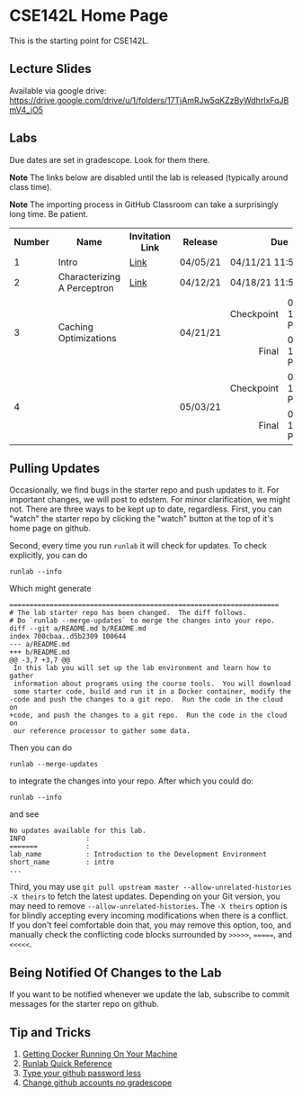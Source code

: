 # CSE142L Home Page

This is the starting point for CSE142L.

## Lecture Slides

Available via google drive: https://drive.google.com/drive/u/1/folders/17TjAmRJw5qKZzByWdhrIxFqJBmV4_jO5

## Labs

Due dates are set in gradescope.  Look for them there.

**Note** The links below are disabled until the lab is released (typically around class time).

**Note** The importing process in GitHub Classroom can take a surprisingly long time.  Be patient.

<table>
 <tr><th>Number</th><th>Name</th><th>Invitation Link</th><th>Release</th><th colspan=2>Due</th><th>Starter Repo</th></tr>
 <tr><td>1</td><td>Intro</td><td><a href="https://classroom.github.com/a/gNSleHrN">Link</a></td><td>04/05/21</td><td colspan=2>04/11/21 11:59 PM</td><td><a href="https://github.com/CSE142/sp21-CSE142L-intro-starter">Link</a></td></tr>
 <tr><td>2</td><td>Characterizing A Perceptron</td><td><a href="https://classroom.github.com/a/XRUpgIPD">Link</a></td><td>04/12/21</td><td colspan=2>04/18/21 11:59 PM</td><td><a href="https://github.com/CSE142/sp21-CSE142L-characterizing-starter">Link</a></td></tr>
 <tr><td rowspan=2>3</td><td rowspan=2>Caching Optimizations</td><td rowspan=2></td><td rowspan=2>04/21/21</td><td align=right>Checkpoint</td><td>04/26/21 11:59 PM</td><td rowspan=2></td></tr>
 <tr><td align=right>Final</td><td>05/02/21 11:59 PM</td></tr>
 <tr><td rowspan=2>4</td><td rowspan=2></td><td rowspan=2></td><td rowspan=2>05/03/21</td><td align=right>Checkpoint</td><td>05/09/21 11:59 PM</td><td rowspan=2></td></tr>
 <tr><td align=right>Final</td><td>05/16/21 11:59 PM</td></tr>
</table>

## Pulling Updates

Occasionally, we find bugs in the starter repo and push updates to it.  For important changes, we will post to edstem.  For minor clarification, we might not.  There are three ways to be kept up to date, regardless.  First, you can "watch" the starter repo by clicking the "watch" button at the top of it's home page on github.

Second, every time you run `runlab` it will check for updates.  To check explicitly, you can do

```
runlab --info
```

Which might generate

```
===================================================================
# The lab starter repo has been changed.  The diff follows.
# Do `runlab --merge-updates` to merge the changes into your repo.
diff --git a/README.md b/README.md
index 700cbaa..d5b2309 100644
--- a/README.md
+++ b/README.md
@@ -3,7 +3,7 @@
 In this lab you will set up the lab environment and learn how to gather
 information about programs using the course tools.  You will download
 some starter code, build and run it in a Docker container, modify the
-code and push the changes to a git repo.  Run the code in the cloud on
+code, and push the changes to a git repo.  Run the code in the cloud on
 our reference processor to gather some data.
```

Then you can do 

``` 
runlab --merge-updates
```

to integrate the changes into your repo.  After which you could do:

```
runlab --info
```

and see

```
No updates available for this lab.
INFO               :
=======            :
lab_name           : Introduction to the Development Environment
short_name         : intro
...
```

Third, you may use `git pull upstream master --allow-unrelated-histories -X theirs` to fetch the latest updates. Depending on your Git version, you may need to remove `--allow-unrelated-histories`. The `-X theirs` option is for blindly accepting every incoming modifications when there is a conflict. If you don't feel comfortable doin that, you may remove this option, too, and manually check the conflicting code blocks surrounded by `>>>>>`, `=====`, and `<<<<<`.

## Being Notified Of Changes to the Lab

If you want to be notified whenever we update the lab, subscribe to commit messages for the starter repo on github.

## Tip and Tricks

1. [Getting Docker Running On Your Machine](Getting-Docker.md)
2. [Runlab Quick Reference](runlab-quickref.md)
3. [Type your github password less](https://help.github.com/en/github/using-git/caching-your-github-password-in-git)
4. [Change github accounts no gradescope](use-a-different-github-account.md)


